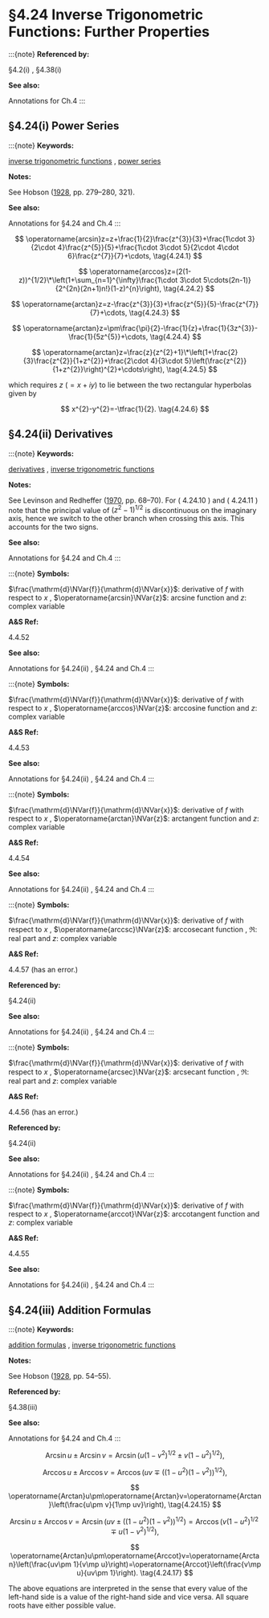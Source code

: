 # §4.24 Inverse Trigonometric Functions: Further Properties

:::{note}
**Referenced by:**

§4.2(i) , §4.38(i)

**See also:**

Annotations for Ch.4
:::


## §4.24(i) Power Series

:::{note}
**Keywords:**

[inverse trigonometric functions](http://dlmf.nist.gov/search/search?q=inverse%20trigonometric%20functions) , [power series](http://dlmf.nist.gov/search/search?q=power%20series)

**Notes:**

See Hobson ([1928](./bib/H.html#bib1091 "A Treatise on Plane and Advanced Trigonometry"), pp. 279–280, 321).

**See also:**

Annotations for §4.24 and Ch.4
:::


<a id="E1"></a>
$$
\operatorname{arcsin}z=z+\frac{1}{2}\frac{z^{3}}{3}+\frac{1\cdot 3}{2\cdot 4}\frac{z^{5}}{5}+\frac{1\cdot 3\cdot 5}{2\cdot 4\cdot 6}\frac{z^{7}}{7}+\cdots, \tag{4.24.1}
$$


<a id="E2"></a>
$$
\operatorname{arccos}z=(2(1-z))^{1/2}\*\left(1+\sum_{n=1}^{\infty}\frac{1\cdot
3\cdot 5\cdots(2n-1)}{2^{2n}(2n+1)n!}(1-z)^{n}\right), \tag{4.24.2}
$$


<a id="E3"></a>
$$
\operatorname{arctan}z=z-\frac{z^{3}}{3}+\frac{z^{5}}{5}-\frac{z^{7}}{7}+\cdots, \tag{4.24.3}
$$


<a id="E4"></a>
$$
\operatorname{arctan}z=\pm\frac{\pi}{2}-\frac{1}{z}+\frac{1}{3z^{3}}-\frac{1}{5z^{5}}+\cdots, \tag{4.24.4}
$$


<a id="E5"></a>
$$
\operatorname{arctan}z=\frac{z}{z^{2}+1}\*\left(1+\frac{2}{3}\frac{z^{2}}{1+z^{2}}+\frac{2\cdot 4}{3\cdot 5}\left(\frac{z^{2}}{1+z^{2}}\right)^{2}+\cdots\right), \tag{4.24.5}
$$

which requires $z$ $(=x+iy)$ to lie between the two rectangular hyperbolas given by


<a id="E6"></a>
$$
x^{2}-y^{2}=-\tfrac{1}{2}. \tag{4.24.6}
$$


## §4.24(ii) Derivatives

:::{note}
**Keywords:**

[derivatives](http://dlmf.nist.gov/search/search?q=derivatives) , [inverse trigonometric functions](http://dlmf.nist.gov/search/search?q=inverse%20trigonometric%20functions)

**Notes:**

See Levinson and Redheffer ([1970](./bib/L.html#bib1426 "Complex Variables"), pp. 68–70). For ( 4.24.10 ) and ( 4.24.11 ) note that the principal value of $(z^{2}-1)^{1/2}$ is discontinuous on the imaginary axis, hence we switch to the other branch when crossing this axis. This accounts for the two signs.

**See also:**

Annotations for §4.24 and Ch.4
:::

:::{note}
**Symbols:**

$\frac{\mathrm{d}\NVar{f}}{\mathrm{d}\NVar{x}}$: derivative of $f$ with respect to $x$ , $\operatorname{arcsin}\NVar{z}$: arcsine function and $z$: complex variable

**A&S Ref:**

4.4.52

**See also:**

Annotations for §4.24(ii) , §4.24 and Ch.4
:::

:::{note}
**Symbols:**

$\frac{\mathrm{d}\NVar{f}}{\mathrm{d}\NVar{x}}$: derivative of $f$ with respect to $x$ , $\operatorname{arccos}\NVar{z}$: arccosine function and $z$: complex variable

**A&S Ref:**

4.4.53

**See also:**

Annotations for §4.24(ii) , §4.24 and Ch.4
:::

:::{note}
**Symbols:**

$\frac{\mathrm{d}\NVar{f}}{\mathrm{d}\NVar{x}}$: derivative of $f$ with respect to $x$ , $\operatorname{arctan}\NVar{z}$: arctangent function and $z$: complex variable

**A&S Ref:**

4.4.54

**See also:**

Annotations for §4.24(ii) , §4.24 and Ch.4
:::

:::{note}
**Symbols:**

$\frac{\mathrm{d}\NVar{f}}{\mathrm{d}\NVar{x}}$: derivative of $f$ with respect to $x$ , $\operatorname{arccsc}\NVar{z}$: arccosecant function , $\Re$: real part and $z$: complex variable

**A&S Ref:**

4.4.57 (has an error.)

**Referenced by:**

§4.24(ii)

**See also:**

Annotations for §4.24(ii) , §4.24 and Ch.4
:::

:::{note}
**Symbols:**

$\frac{\mathrm{d}\NVar{f}}{\mathrm{d}\NVar{x}}$: derivative of $f$ with respect to $x$ , $\operatorname{arcsec}\NVar{z}$: arcsecant function , $\Re$: real part and $z$: complex variable

**A&S Ref:**

4.4.56 (has an error.)

**Referenced by:**

§4.24(ii)

**See also:**

Annotations for §4.24(ii) , §4.24 and Ch.4
:::

:::{note}
**Symbols:**

$\frac{\mathrm{d}\NVar{f}}{\mathrm{d}\NVar{x}}$: derivative of $f$ with respect to $x$ , $\operatorname{arccot}\NVar{z}$: arccotangent function and $z$: complex variable

**A&S Ref:**

4.4.55

**See also:**

Annotations for §4.24(ii) , §4.24 and Ch.4
:::


## §4.24(iii) Addition Formulas

:::{note}
**Keywords:**

[addition formulas](http://dlmf.nist.gov/search/search?q=addition%20formulas) , [inverse trigonometric functions](http://dlmf.nist.gov/search/search?q=inverse%20trigonometric%20functions)

**Notes:**

See Hobson ([1928](./bib/H.html#bib1091 "A Treatise on Plane and Advanced Trigonometry"), pp. 54–55).

**Referenced by:**

§4.38(iii)

**See also:**

Annotations for §4.24 and Ch.4
:::


<a id="E13"></a>
$$
\operatorname{Arcsin}u\pm\operatorname{Arcsin}v=\operatorname{Arcsin}\left(u(1-v^{2})^{1/2}\pm v(1-u^{2})^{1/2}\right), \tag{4.24.13}
$$


<a id="E14"></a>
$$
\operatorname{Arccos}u\pm\operatorname{Arccos}v=\operatorname{Arccos}\left(uv\mp((1-u^{2})(1-v^{2}))^{1/2}\right), \tag{4.24.14}
$$


<a id="E15"></a>
$$
\operatorname{Arctan}u\pm\operatorname{Arctan}v=\operatorname{Arctan}\left(\frac{u\pm v}{1\mp uv}\right), \tag{4.24.15}
$$


<a id="E16"></a>
$$
\operatorname{Arcsin}u\pm\operatorname{Arccos}v=\operatorname{Arcsin}\left(uv\pm((1-u^{2})(1-v^{2}))^{1/2}\right)=\operatorname{Arccos}\left(v(1-u^{2})^{1/2}\mp u(1-v^{2})^{1/2}\right), \tag{4.24.16}
$$


<a id="E17"></a>
$$
\operatorname{Arctan}u\pm\operatorname{Arccot}v=\operatorname{Arctan}\left(\frac{uv\pm 1}{v\mp u}\right)=\operatorname{Arccot}\left(\frac{v\mp u}{uv\pm 1}\right). \tag{4.24.17}
$$

The above equations are interpreted in the sense that every value of the left-hand side is a value of the right-hand side and vice versa. All square roots have either possible value.
